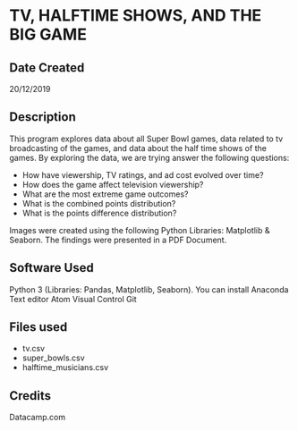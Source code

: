 # TV, HALFTIME SHOWS, AND THE BIG GAME

## Date Created

20/12/2019

## Description

This program explores data about all Super Bowl games, data related to tv
broadcasting of the games, and data about the half time shows of the games.
By exploring the data, we are trying answer the following questions:

* How have viewership, TV ratings, and ad cost evolved over time?
* How does the game affect television viewership?
* What are the most extreme game outcomes?
* What is the combined points distribution?
* What is the points difference distribution?

Images were created using the following Python Libraries: Matplotlib & Seaborn.
The findings were presented in a PDF Document.


## Software Used

Python 3 (Libraries: Pandas, Matplotlib, Seaborn). You can install Anaconda
Text editor Atom
Visual Control Git

## Files used

* tv.csv
* super_bowls.csv
* halftime_musicians.csv

## Credits

Datacamp.com

